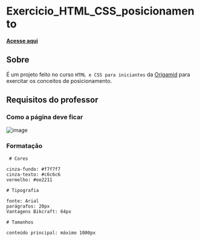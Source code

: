 # Exercicio_HTML_CSS_posicionamento
[**Acesse aqui**](https://marcosbb.github.io/Exercicio_HTML_CSS_posicionamento/)
## Sobre
É um projeto feito no curso `HTML e CSS para iniciantes` da [Origamid](https://www.origamid.com/) para exercitar os conceitos de posicionamento.

## Requisitos do professor

### Como a página deve ficar
![image](https://user-images.githubusercontent.com/50207805/149822454-b252cdc3-11ac-4c26-ae35-4b9767b18f29.png)

### Formatação
```
 # Cores

cinza-fundo: #f7f7f7
cinza-texto: #c6c6c6
vermelho: #ee2211

# Tipografia

fonte: Arial
parágrafos: 20px
Vantagens Bikcraft: 64px

# Tamanhos

conteúdo principal: máximo 1000px
```
